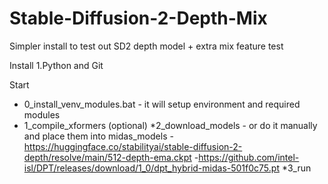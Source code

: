 # Stable-Diffusion-2-Depth-Mix
 Simpler install to test out SD2 depth model + extra mix feature test

Install
1.Python and Git

Start
+ 0_install_venv_modules.bat - it will setup environment and required modules
+ 1_compile_xformers (optional)
*2_download_models - or do it manually and place them into midas_models
 -https://huggingface.co/stabilityai/stable-diffusion-2-depth/resolve/main/512-depth-ema.ckpt
 -https://github.com/intel-isl/DPT/releases/download/1_0/dpt_hybrid-midas-501f0c75.pt
*3_run

